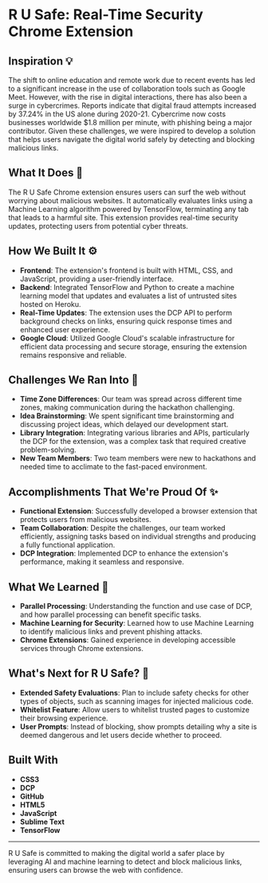 # R U Safe: Real-Time Security Chrome Extension

## Inspiration 💡

The shift to online education and remote work due to recent events has led to a significant increase in the use of collaboration tools such as Google Meet. However, with the rise in digital interactions, there has also been a surge in cybercrimes. Reports indicate that digital fraud attempts increased by 37.24% in the US alone during 2020-21. Cybercrime now costs businesses worldwide $1.8 million per minute, with phishing being a major contributor. Given these challenges, we were inspired to develop a solution that helps users navigate the digital world safely by detecting and blocking malicious links.

## What It Does 🤔

The R U Safe Chrome extension ensures users can surf the web without worrying about malicious websites. It automatically evaluates links using a Machine Learning algorithm powered by TensorFlow, terminating any tab that leads to a harmful site. This extension provides real-time security updates, protecting users from potential cyber threats.

## How We Built It ⚙️

- **Frontend**: The extension's frontend is built with HTML, CSS, and JavaScript, providing a user-friendly interface.
- **Backend**: Integrated TensorFlow and Python to create a machine learning model that updates and evaluates a list of untrusted sites hosted on Heroku. 
- **Real-Time Updates**: The extension uses the DCP API to perform background checks on links, ensuring quick response times and enhanced user experience.
- **Google Cloud**: Utilized Google Cloud's scalable infrastructure for efficient data processing and secure storage, ensuring the extension remains responsive and reliable.

## Challenges We Ran Into 😤

- **Time Zone Differences**: Our team was spread across different time zones, making communication during the hackathon challenging.
- **Idea Brainstorming**: We spent significant time brainstorming and discussing project ideas, which delayed our development start.
- **Library Integration**: Integrating various libraries and APIs, particularly the DCP for the extension, was a complex task that required creative problem-solving.
- **New Team Members**: Two team members were new to hackathons and needed time to acclimate to the fast-paced environment.

## Accomplishments That We're Proud Of ✨

- **Functional Extension**: Successfully developed a browser extension that protects users from malicious websites.
- **Team Collaboration**: Despite the challenges, our team worked efficiently, assigning tasks based on individual strengths and producing a fully functional application.
- **DCP Integration**: Implemented DCP to enhance the extension's performance, making it seamless and responsive.

## What We Learned 🙌

- **Parallel Processing**: Understanding the function and use case of DCP, and how parallel processing can benefit specific tasks.
- **Machine Learning for Security**: Learned how to use Machine Learning to identify malicious links and prevent phishing attacks.
- **Chrome Extensions**: Gained experience in developing accessible services through Chrome extensions.

## What's Next for R U Safe? 🚀

- **Extended Safety Evaluations**: Plan to include safety checks for other types of objects, such as scanning images for injected malicious code.
- **Whitelist Feature**: Allow users to whitelist trusted pages to customize their browsing experience.
- **User Prompts**: Instead of blocking, show prompts detailing why a site is deemed dangerous and let users decide whether to proceed.

## Built With

- **CSS3**
- **DCP**
- **GitHub**
- **HTML5**
- **JavaScript**
- **Sublime Text**
- **TensorFlow**

---

R U Safe is committed to making the digital world a safer place by leveraging AI and machine learning to detect and block malicious links, ensuring users can browse the web with confidence.
